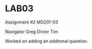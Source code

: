 # LAB03
Assignment #2 MD201-03

Navigator Greg
Driver Tim

Worked on adding an additonal question. 
